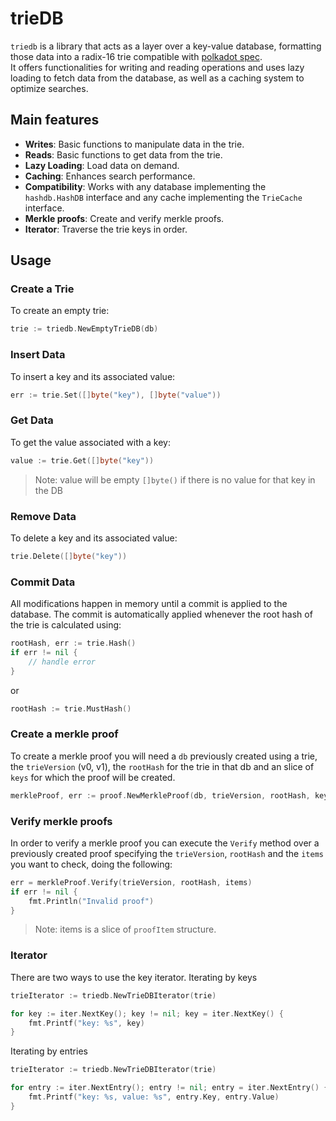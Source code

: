 # trieDB


`triedb` is a library that acts as a layer over a key-value database, formatting those data into a radix-16 trie compatible with [polkadot spec](https://spec.polkadot.network/chap-state#sect-state-storage).  
It offers functionalities for writing and reading operations and uses lazy loading to fetch data from the database, as well as a caching system to optimize searches.

## Main features

- **Writes**: Basic functions to manipulate data in the trie.
- **Reads**: Basic functions to get data from the trie.
- **Lazy Loading**: Load data on demand.
- **Caching**: Enhances search performance.
- **Compatibility**: Works with any database implementing the `hashdb.HashDB` interface and any cache implementing the `TrieCache` interface.
- **Merkle proofs**: Create and verify merkle proofs.
- **Iterator**: Traverse the trie keys in order.

## Usage

### Create a Trie

To create an empty trie:

```go
trie := triedb.NewEmptyTrieDB(db)
```

### Insert Data

To insert a key and its associated value:

```go
err := trie.Set([]byte("key"), []byte("value"))
```

### Get Data

To get the value associated with a key:

```go
value := trie.Get([]byte("key"))
```

> Note: value will be empty `[]byte()` if there is no value for that key in the DB


### Remove Data

To delete a key and its associated value:

```go
trie.Delete([]byte("key"))
```

### Commit Data

All modifications happen in memory until a commit is applied to the database. The commit is automatically applied whenever the root hash of the trie is calculated using:

```go
rootHash, err := trie.Hash()
if err != nil {
    // handle error
}
```

or

```go
rootHash := trie.MustHash()
```

### Create a merkle proof

To create a merkle proof you will need a `db` previously created using a trie, the `trieVersion` (v0, v1), the `rootHash` for the trie in that db and an slice of `keys` for which the proof will be created.

```go
merkleProof, err := proof.NewMerkleProof(db, trieVersion, rootHash, keys) 
```

### Verify merkle proofs

In order to verify a merkle proof you can execute the `Verify` method over a previously created proof specifying the `trieVersion`, `rootHash` and the `items` you want to check, doing the following:

```go
err = merkleProof.Verify(trieVersion, rootHash, items)
if err != nil {
    fmt.Println("Invalid proof")
}
```

> Note: items is a slice of `proofItem` structure.   

### Iterator

There are two ways to use the key iterator.
Iterating by keys

```go
trieIterator := triedb.NewTrieDBIterator(trie)

for key := iter.NextKey(); key != nil; key = iter.NextKey() {
    fmt.Printf("key: %s", key)
}
```

Iterating by entries

```go
trieIterator := triedb.NewTrieDBIterator(trie)

for entry := iter.NextEntry(); entry != nil; entry = iter.NextEntry() {
    fmt.Printf("key: %s, value: %s", entry.Key, entry.Value)
}
```

